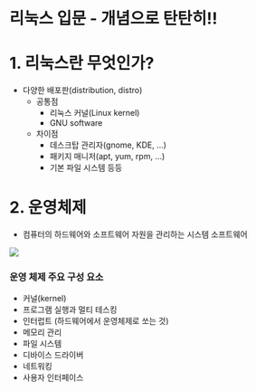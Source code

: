 # 리눅스 입문 - 개념으로 탄탄히!!

# 1. 리눅스란 무엇인가?
- 다양한 배포판(distribution, distro)
    - 공통점
        - 리눅스 커널(Linux kernel)
        - GNU software
    - 차이점
        - 데스크탑 관리자(gnome, KDE, …)
        - 패키지 매니저(apt, yum, rpm, …)
        - 기본 파일 시스템 등등

# 2. 운영체제
- 컴퓨터의 하드웨어와 소프트웨어 자원을 관리하는 시스템 소프트웨어

![](https://i.imgur.com/hyGlD91.png)


### 운영 체제 주요 구성 요소

- 커널(kernel)
- 프로그램 실행과 멀티 테스킹
- 인터럽트 (하드웨어에서 운영체제로 쏘는 것)
- 메모리 관리
- 파일 시스템
- 디바이스 드라이버
- 네트워킹
- 사용자 인터페이스
<!--stackedit_data:
eyJoaXN0b3J5IjpbLTQ4NTQ1OTUyN119
-->